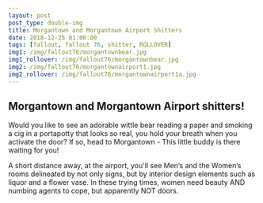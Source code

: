 ```yaml
---
layout: post
post_type: double-img
title: Morgantown and Morgantown Airport Shitters
date: 2018-12-25 01:00:00
tags: [fallout, fallout 76, shitter, ROLLOVER]
img1: /img/fallout76/morgantownbear.jpg
img1_rollover: /img/fallout76/morgantownbear.jpg
img2: /img/fallout76/morgantownairport1.jpg
img2_rollover: /img/fallout76/morgantownairport1a.jpg
---
```

## Morgantown and Morgantown Airport shitters!

Would you like to see an adorable wittle bear reading a paper and smoking a cig in a portapotty that looks so real, you hold your breath when you activate the door? If so, head to Morgantown - This little buddy is there waiting for you!

A short distance away, at the airport, you'll see Men’s and the Women’s rooms delineated by not only signs, but by interior design elements such as liquor and a flower vase. In these trying times, women need beauty AND numbing agents to cope, but apparently NOT doors.
